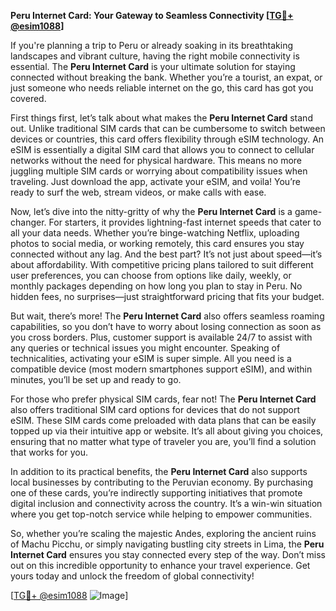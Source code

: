 **Peru Internet Card: Your Gateway to Seamless Connectivity [[TG💪+ @esim1088](https://t.me/s/esim1088)]**

If you're planning a trip to Peru or already soaking in its breathtaking landscapes and vibrant culture, having the right mobile connectivity is essential. The **Peru Internet Card** is your ultimate solution for staying connected without breaking the bank. Whether you’re a tourist, an expat, or just someone who needs reliable internet on the go, this card has got you covered.

First things first, let’s talk about what makes the **Peru Internet Card** stand out. Unlike traditional SIM cards that can be cumbersome to switch between devices or countries, this card offers flexibility through eSIM technology. An eSIM is essentially a digital SIM card that allows you to connect to cellular networks without the need for physical hardware. This means no more juggling multiple SIM cards or worrying about compatibility issues when traveling. Just download the app, activate your eSIM, and voila! You’re ready to surf the web, stream videos, or make calls with ease.

Now, let’s dive into the nitty-gritty of why the **Peru Internet Card** is a game-changer. For starters, it provides lightning-fast internet speeds that cater to all your data needs. Whether you’re binge-watching Netflix, uploading photos to social media, or working remotely, this card ensures you stay connected without any lag. And the best part? It’s not just about speed—it’s about affordability. With competitive pricing plans tailored to suit different user preferences, you can choose from options like daily, weekly, or monthly packages depending on how long you plan to stay in Peru. No hidden fees, no surprises—just straightforward pricing that fits your budget.

But wait, there’s more! The **Peru Internet Card** also offers seamless roaming capabilities, so you don’t have to worry about losing connection as soon as you cross borders. Plus, customer support is available 24/7 to assist with any queries or technical issues you might encounter. Speaking of technicalities, activating your eSIM is super simple. All you need is a compatible device (most modern smartphones support eSIM), and within minutes, you’ll be set up and ready to go. 

For those who prefer physical SIM cards, fear not! The **Peru Internet Card** also offers traditional SIM card options for devices that do not support eSIM. These SIM cards come preloaded with data plans that can be easily topped up via their intuitive app or website. It’s all about giving you choices, ensuring that no matter what type of traveler you are, you’ll find a solution that works for you.

In addition to its practical benefits, the **Peru Internet Card** also supports local businesses by contributing to the Peruvian economy. By purchasing one of these cards, you’re indirectly supporting initiatives that promote digital inclusion and connectivity across the country. It’s a win-win situation where you get top-notch service while helping to empower communities.

So, whether you’re scaling the majestic Andes, exploring the ancient ruins of Machu Picchu, or simply navigating bustling city streets in Lima, the **Peru Internet Card** ensures you stay connected every step of the way. Don’t miss out on this incredible opportunity to enhance your travel experience. Get yours today and unlock the freedom of global connectivity!

[[TG💪+ @esim1088](https://t.me/s/esim1088) ![Image](https://i.postimg.cc/Y0z9fWf4/image.png)]